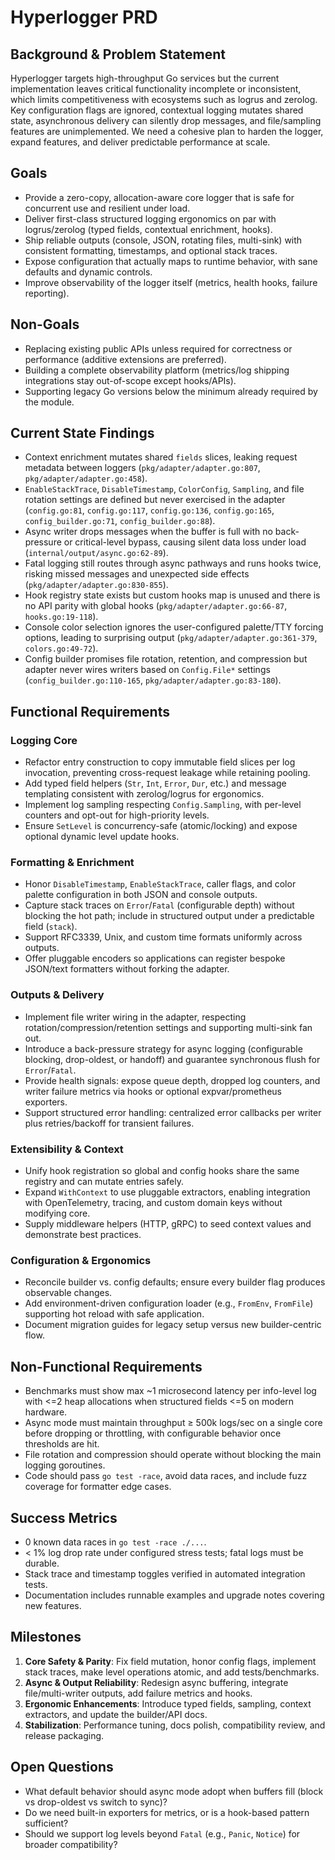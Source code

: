 # Hyperlogger PRD

## Background & Problem Statement

Hyperlogger targets high-throughput Go services but the current implementation leaves critical functionality incomplete or inconsistent, which limits competitiveness with ecosystems such as logrus and zerolog. Key configuration flags are ignored, contextual logging mutates shared state, asynchronous delivery can silently drop messages, and file/sampling features are unimplemented. We need a cohesive plan to harden the logger, expand features, and deliver predictable performance at scale.

## Goals

- Provide a zero-copy, allocation-aware core logger that is safe for concurrent use and resilient under load.
- Deliver first-class structured logging ergonomics on par with logrus/zerolog (typed fields, contextual enrichment, hooks).
- Ship reliable outputs (console, JSON, rotating files, multi-sink) with consistent formatting, timestamps, and optional stack traces.
- Expose configuration that actually maps to runtime behavior, with sane defaults and dynamic controls.
- Improve observability of the logger itself (metrics, health hooks, failure reporting).

## Non-Goals

- Replacing existing public APIs unless required for correctness or performance (additive extensions are preferred).
- Building a complete observability platform (metrics/log shipping integrations stay out-of-scope except hooks/APIs).
- Supporting legacy Go versions below the minimum already required by the module.

## Current State Findings

- Context enrichment mutates shared `fields` slices, leaking request metadata between loggers (`pkg/adapter/adapter.go:807`, `pkg/adapter/adapter.go:458`).
- `EnableStackTrace`, `DisableTimestamp`, `ColorConfig`, `Sampling`, and file rotation settings are defined but never exercised in the adapter (`config.go:81`, `config.go:117`, `config.go:136`, `config.go:165`, `config_builder.go:71`, `config_builder.go:88`).
- Async writer drops messages when the buffer is full with no back-pressure or critical-level bypass, causing silent data loss under load (`internal/output/async.go:62-89`).
- Fatal logging still routes through async pathways and runs hooks twice, risking missed messages and unexpected side effects (`pkg/adapter/adapter.go:830-855`).
- Hook registry state exists but custom hooks map is unused and there is no API parity with global hooks (`pkg/adapter/adapter.go:66-87`, `hooks.go:19-118`).
- Console color selection ignores the user-configured palette/TTY forcing options, leading to surprising output (`pkg/adapter/adapter.go:361-379`, `colors.go:49-72`).
- Config builder promises file rotation, retention, and compression but adapter never wires writers based on `Config.File*` settings (`config_builder.go:110-165`, `pkg/adapter/adapter.go:83-180`).

## Functional Requirements

### Logging Core

- Refactor entry construction to copy immutable field slices per log invocation, preventing cross-request leakage while retaining pooling.
- Add typed field helpers (`Str`, `Int`, `Error`, `Dur`, etc.) and message templating consistent with zerolog/logrus for ergonomics.
- Implement log sampling respecting `Config.Sampling`, with per-level counters and opt-out for high-priority levels.
- Ensure `SetLevel` is concurrency-safe (atomic/locking) and expose optional dynamic level update hooks.

### Formatting & Enrichment

- Honor `DisableTimestamp`, `EnableStackTrace`, caller flags, and color palette configuration in both JSON and console outputs.
- Capture stack traces on `Error`/`Fatal` (configurable depth) without blocking the hot path; include in structured output under a predictable field (`stack`).
- Support RFC3339, Unix, and custom time formats uniformly across outputs.
- Offer pluggable encoders so applications can register bespoke JSON/text formatters without forking the adapter.

### Outputs & Delivery

- Implement file writer wiring in the adapter, respecting rotation/compression/retention settings and supporting multi-sink fan out.
- Introduce a back-pressure strategy for async logging (configurable blocking, drop-oldest, or handoff) and guarantee synchronous flush for `Error`/`Fatal`.
- Provide health signals: expose queue depth, dropped log counters, and writer failure metrics via hooks or optional expvar/prometheus exporters.
- Support structured error handling: centralized error callbacks per writer plus retries/backoff for transient failures.

### Extensibility & Context

- Unify hook registration so global and config hooks share the same registry and can mutate entries safely.
- Expand `WithContext` to use pluggable extractors, enabling integration with OpenTelemetry, tracing, and custom domain keys without modifying core.
- Supply middleware helpers (HTTP, gRPC) to seed context values and demonstrate best practices.

### Configuration & Ergonomics

- Reconcile builder vs. config defaults; ensure every builder flag produces observable changes.
- Add environment-driven configuration loader (e.g., `FromEnv`, `FromFile`) supporting hot reload with safe application.
- Document migration guides for legacy setup versus new builder-centric flow.

## Non-Functional Requirements

- Benchmarks must show max ~1 microsecond latency per info-level log with <=2 heap allocations when structured fields <=5 on modern hardware.
- Async mode must maintain throughput ≥ 500k logs/sec on a single core before dropping or throttling, with configurable behavior once thresholds are hit.
- File rotation and compression should operate without blocking the main logging goroutines.
- Code should pass `go test -race`, avoid data races, and include fuzz coverage for formatter edge cases.

## Success Metrics

- 0 known data races in `go test -race ./...`.
- < 1% log drop rate under configured stress tests; fatal logs must be durable.
- Stack trace and timestamp toggles verified in automated integration tests.
- Documentation includes runnable examples and upgrade notes covering new features.

## Milestones

1. **Core Safety & Parity**: Fix field mutation, honor config flags, implement stack traces, make level operations atomic, and add tests/benchmarks.
2. **Async & Output Reliability**: Redesign async buffering, integrate file/multi-writer outputs, add failure metrics and hooks.
3. **Ergonomic Enhancements**: Introduce typed fields, sampling, context extractors, and update the builder/API docs.
4. **Stabilization**: Performance tuning, docs polish, compatibility review, and release packaging.

## Open Questions

- What default behavior should async mode adopt when buffers fill (block vs drop-oldest vs switch to sync)?
- Do we need built-in exporters for metrics, or is a hook-based pattern sufficient?
- Should we support log levels beyond `Fatal` (e.g., `Panic`, `Notice`) for broader compatibility?
